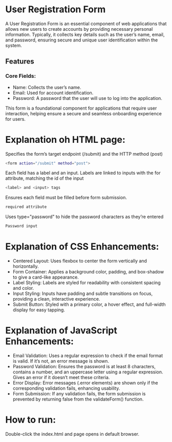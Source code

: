 # User Registration Form
A User Registration Form is an essential component of web applications that allows new users to create accounts by providing necessary personal information. Typically, it collects key details such as the user’s name, email, and password, ensuring secure and unique user identification within the system.

## Features
### Core Fields:
* Name: Collects the user’s name.
* Email: Used for account identification.
* Password: A password that the user will use to log into the application.

This form is a foundational component for applications that require user interaction, helping ensure a secure and seamless onboarding experience for users.

# Explanation oh HTML page:
Specifies the form’s target endpoint (/submit) and the HTTP method (post)
```sh 
<form action="/submit" method="post">
```
Each field has a label and an input. Labels are linked to inputs with the for attribute, matching the id of the input
```sh
<label> and <input> tags
```
Ensures each field must be filled before form submission.
```sh
required attribute
```
Uses type="password" to hide the password characters as they’re entered
```sh
Password input
```
# Explanation of CSS Enhancements:
* Centered Layout: Uses flexbox to center the form vertically and horizontally.
* Form Container: Applies a background color, padding, and box-shadow to give a card-like appearance.
* Label Styling: Labels are styled for readability with consistent spacing and color.
* Input Styling: Inputs have padding and subtle transitions on focus, providing a clean, interactive experience.
* Submit Button: Styled with a primary color, a hover effect, and full-width display for easy tapping.

# Explanation of JavaScript Enhancements:
* Email Validation:
Uses a regular expression to check if the email format is valid. If it’s not, an error message is shown.
* Password Validation:
Ensures the password is at least 8 characters, contains a number, and an uppercase letter using a regular expression. Gives an error if it doesn’t meet these criteria.
* Error Display:
Error messages (.error elements) are shown only if the corresponding validation fails, enhancing usability.
* Form Submission:
If any validation fails, the form submission is prevented by returning false from the validateForm() function.

# How to run:
Double-click the index.html and page opens in default browser.



